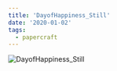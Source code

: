 ```yaml
---
title: 'DayofHappiness_Still'
date: '2020-01-02'
tags:
  - papercraft
---
```


![DayofHappiness_Still](/images/matisse_website_images/DayofHappiness_Still.jpg)
